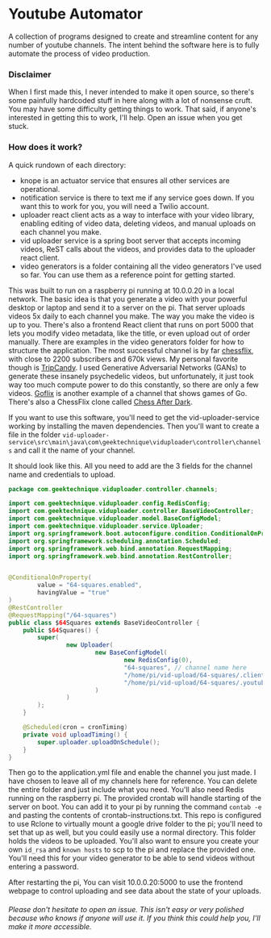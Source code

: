 # Youtube Automator
A collection of programs designed to create and streamline content for any number of youtube channels. The intent behind the software here is to fully automate the process of video production.

### Disclaimer
When I first made this, I never intended to make it open source, so there's some painfully hardcoded stuff in here along with a lot of nonsense cruft. You may have some difficulty getting things to work. That said, if anyone's interested in getting this to work, I'll help. Open an issue when you get stuck.

### How does it work?

A quick rundown of each directory: 
- knope is an actuator service that ensures all other services are operational.
- notification service is there to text me if any service goes down. If you want this to work for you, you will need a Twilio account.
- uploader react client acts as a way to interface with your video library, enabling editing of video data, deleting videos, and manual uploads on each channel you make.
- vid uploader service is a spring boot server that accepts incoming videos, ReST calls about the videos, and provides data to the uploader react client.
- video generators is a folder containing all the video generators I've used so far. You can use them as a reference point for getting started.

This was built to run on a raspberry pi running at 10.0.0.20 in a local network. The basic idea is that you generate a video with your powerful desktop or laptop and send it to a server on the pi. That server uploads videos 5x daily to each channel you make. The way you make the video is up to you. There's also a frontend React client that runs on port 5000 that lets you modify video metadata, like the title, or even upload out of order manually. There are examples in the video generators folder for how to structure the application. The most successful channel is by far [chessflix](https://www.youtube.com/channel/UCLlg7famg7h-6PRsMODg3_g), with close to 2200 subscribers and 670k views. My personal favorite though is [TripCandy](https://www.youtube.com/channel/UCWoIlr_HTioFwxeES1vcZSg). I used Generative Adversarial Networks (GANs) to generate these insanely psychedelic videos, but unfortunately, it just took way too much compute power to do this constantly, so there are only a few videos. [Goflix](https://www.youtube.com/channel/UC8SpM2khnSqdF0K1OuevSTw) is another example of a channel that shows games of Go. There's also a ChessFlix clone called [Chess After Dark](https://www.youtube.com/channel/UCSpKQBmPUm-eqJtts8cUPKA).

If you want to use this software, you'll need to get the vid-uploader-service working by installing the maven dependencies. Then you'll want to create a file in the folder `vid-uploader-service\src\main\java\com\geektechnique\viduploader\controller\channels` and call it the name of your channel. 

It should look like this. All you need to add are the 3 fields for the channel name and credentials to upload.


```java
package com.geektechnique.viduploader.controller.channels;

import com.geektechnique.viduploader.config.RedisConfig;
import com.geektechnique.viduploader.controller.BaseVideoController;
import com.geektechnique.viduploader.model.BaseConfigModel;
import com.geektechnique.viduploader.service.Uploader;
import org.springframework.boot.autoconfigure.condition.ConditionalOnProperty;
import org.springframework.scheduling.annotation.Scheduled;
import org.springframework.web.bind.annotation.RequestMapping;
import org.springframework.web.bind.annotation.RestController;


@ConditionalOnProperty(
        value = "64-squares.enabled",
        havingValue = "true"
)
@RestController
@RequestMapping("/64-squares")
public class $64Squares extends BaseVideoController {
    public $64Squares() {
        super(
                new Uploader(
                        new BaseConfigModel(
                                new RedisConfig(0),
                                "64-squares", // channel name here
                                "/home/pi/vid-upload/64-squares/.client_secret.json", // path to client secret on pi
                                "/home/pi/vid-upload/64-squares/.youtube-upload-credentials.json" // path to youtube upload creds on pi
                        )
                )
        );
    }

    @Scheduled(cron = cronTiming)
    private void uploadTiming() {
        super.uploader.uploadOnSchedule();
    }
}
```

Then go to the application.yml file and enable the channel you just made. I have chosen to leave all of my channels here for reference. You can delete the entire folder and just include what you need. You'll also need Redis running on the raspberry pi. The provided crontab will handle starting of the server on boot. You can add it to your pi by running the command `contab -e` and pasting the contents of crontab-instructions.txt. This repo is configured to use Rclone to virtually mount a google drive folder to the pi; you'll need to set that up as well, but you could easily use a normal directory. This folder holds the videos to be uploaded. You'll also want to ensure you create your own `id_rsa` and `known hosts` to scp to the pi and replace the provided one. You'll need this for your video generator to be able to send videos without entering a password.

After restarting the pi, You can visit 10.0.0.20:5000 to use the frontend webpage to control uploading and see data about the state of your uploads.


###### Please don't hesitate to open an issue. This isn't easy or very polished because who knows if anyone will use it. If you think this could help you, I'll make it more accessible.
